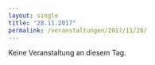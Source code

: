 ```yaml
---
layout: single
title: "28.11.2017"
permalink: /veranstaltungen/2017/11/28/
---
```


Keine Veranstaltung an diesem Tag.
